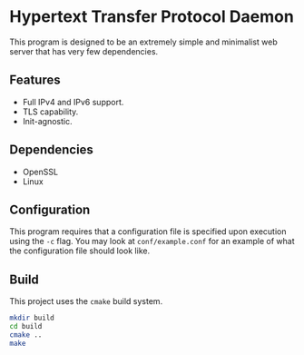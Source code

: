 # Hypertext Transfer Protocol Daemon

This program is designed to be an extremely simple and minimalist web server that has very few dependencies. 

## Features
 - Full IPv4 and IPv6 support.
 - TLS capability.
 - Init-agnostic.

## Dependencies
 - OpenSSL
 - Linux

## Configuration
This program requires that a configuration file is specified upon execution using the ```-c``` flag. You may look at ```conf/example.conf``` for an example of what the configuration file should look like.

## Build
This project uses the ```cmake``` build system.

```bash
mkdir build
cd build
cmake ..
make
```
